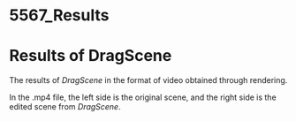 # 5567_Results
# Results of DragScene
The results of *DragScene* in the format of video obtained through rendering.

In the .mp4 file, the left side is the original scene, and the right side is the edited scene from *DragScene*.
